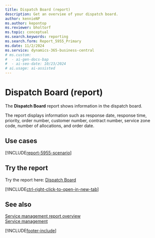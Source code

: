 ```yaml
---
title: Dispatch Board (report)
description: Get an overviee of your dispatch board.
author: kennieNP
ms.author: kepontop
ms.reviewer: bholtorf
ms.topic: conceptual
ms.search.keywords: reporting
ms.search.form: Report_5955_Primary
ms.date: 11/2/2024
ms.service: dynamics-365-business-central
# ms.custom:
#  - ai-gen-docs-bap
#  - ai-seo-date: 10/23/2024
# ai.usage: ai-assisted
---
```


# Dispatch Board (report)

The **Dispatch Board** report shows information in the dispatch board.

The report displays information such as response date, response time, priority, order number, customer number, contract number, service zone code, number of allocations, and order date. 


## Use cases

[!INCLUDE[report-5955-scenario](../includes/report-5955-scenario-include.md)]

<!-- 

Prompt

Below is a report in an ERP system. Provide 3-4 use cases for different personas working with project management or finance for projects.

Format like this:    
  
As a <persona>, use the report to    
* use case 1  
* use case 2    

Do not capitalize the persona names. 

Do not start lines with "Use the data to"

## Report name
Dispatch Board

## Report description


### What the report does

### Use cases


Please include your data sources and URLs

-->


## Try the report

Try the report here: [Dispatch Board](https://businesscentral.dynamics.com?report=5955)

[!INCLUDE[ctrl-right-click-to-open-in-new-tab](../includes/ctrl-right-click-to-open-in-new-tab.md)]


## See also

[Service management report overview](../service-reports.md)   
[Service management](../service-service.md)    

[!INCLUDE[footer-include](../includes/footer-banner.md)]